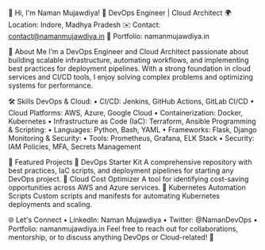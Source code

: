 👋 Hi, I'm Naman Mujawdiya!
🚀 DevOps Engineer | Cloud Architect
🌍 Location: Indore, Madhya Pradesh
✉️ Contact: contact@namanmujawdiya.in
🔗 Portfolio: namanmujawdiya.in

🚀 About Me
I’m a DevOps Engineer and Cloud Architect passionate about building scalable infrastructure, automating workflows, and implementing best practices for deployment pipelines. With a strong foundation in cloud services and CI/CD tools, I enjoy solving complex problems and optimizing systems for performance.

🛠 Skills
DevOps & Cloud:
•	CI/CD: Jenkins, GitHub Actions, GitLab CI/CD
•	Cloud Platforms: AWS, Azure, Google Cloud
•	Containerization: Docker, Kubernetes
•	Infrastructure as Code (IaC): Terraform, Ansible
Programming & Scripting:
•	Languages: Python, Bash, YAML
•	Frameworks: Flask, Django
Monitoring & Security:
•	Tools: Prometheus, Grafana, ELK Stack
•	Security: IAM Policies, MFA, Secrets Management

🌟 Featured Projects
🔗 DevOps Starter Kit
A comprehensive repository with best practices, IaC scripts, and deployment pipelines for starting any DevOps project.
🔗 Cloud Cost Optimizer
A tool for identifying cost-saving opportunities across AWS and Azure services.
🔗 Kubernetes Automation Scripts
Custom scripts and manifests for automating Kubernetes deployments and scaling.

🌐 Let's Connect
•	LinkedIn: Naman Mujawdiya
•	Twitter: @NamanDevOps
•	Portfolio: namanmujawdiya.in
Feel free to reach out for collaborations, mentorship, or to discuss anything DevOps or Cloud-related! 🚀

